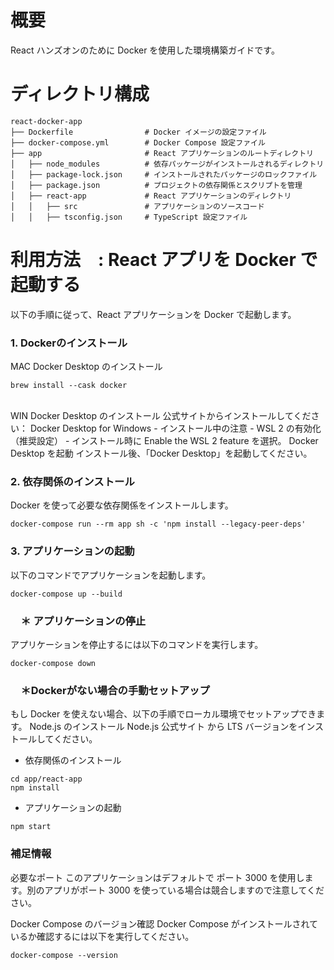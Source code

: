# 概要
React ハンズオンのために Docker を使用した環境構築ガイドです。

# ディレクトリ構成  
``` 
react-docker-app
├── Dockerfile                # Docker イメージの設定ファイル
├── docker-compose.yml        # Docker Compose 設定ファイル
├── app                       # React アプリケーションのルートディレクトリ
│   ├── node_modules          # 依存パッケージがインストールされるディレクトリ
│   ├── package-lock.json     # インストールされたパッケージのロックファイル
│   ├── package.json          # プロジェクトの依存関係とスクリプトを管理
│   ├── react-app             # React アプリケーションのディレクトリ
│   │   ├── src               # アプリケーションのソースコード
│   │   ├── tsconfig.json     # TypeScript 設定ファイル
```

# 利用方法　: React アプリを Docker で起動する
以下の手順に従って、React アプリケーションを Docker で起動します。

### 1. Dockerのインストール

MAC
Docker Desktop のインストール
```
brew install --cask docker
```
<br>
WIN
Docker Desktop のインストール 公式サイトからインストールしてください： Docker Desktop for Windows
- インストール中の注意
 - WSL 2 の有効化（推奨設定）
 - インストール時に Enable the WSL 2 feature を選択。
Docker Desktop を起動 インストール後、「Docker Desktop」を起動してください。

### 2. 依存関係のインストール
Docker を使って必要な依存関係をインストールします。
```
docker-compose run --rm app sh -c 'npm install --legacy-peer-deps'
```
### 3. アプリケーションの起動
以下のコマンドでアプリケーションを起動します。
```
docker-compose up --build
```
### 　＊ アプリケーションの停止
アプリケーションを停止するには以下のコマンドを実行します。
```
docker-compose down
```
### 　＊Dockerがない場合の手動セットアップ
もし Docker を使えない場合、以下の手順でローカル環境でセットアップできます。
Node.js のインストール
Node.js 公式サイト から LTS バージョンをインストールしてください。

- 依存関係のインストール
```
cd app/react-app
npm install
```
- アプリケーションの起動
```
npm start
```
### 補足情報
必要なポート
このアプリケーションはデフォルトで ポート 3000 を使用します。別のアプリがポート 3000 を使っている場合は競合しますので注意してください。

Docker Compose のバージョン確認
Docker Compose がインストールされているか確認するには以下を実行してください。
```
docker-compose --version
```
